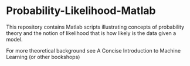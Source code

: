 # Probability-Likelihood-Matlab

This repository contains Matlab scripts illustrating concepts of probability theory and the notion of likelihood that is how likely is the data given a model.

For more theoretical background see A Concise Introduction to Machine Learning (or other bookshops)

